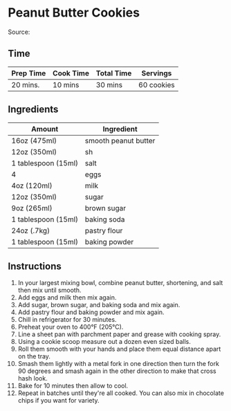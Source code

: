 # Peanut Butter Cookies
Source:

## Time
| Prep Time | Cook Time | Total Time | Servings |
|-|-|-|-|
| 20 mins.  | 10 mins   | 30 mins    | 60 cookies |

## Ingredients
| Amount | Ingredient |
|---------|------------|
|16oz (475ml) |smooth peanut butter|
|12oz (350ml) |sh|rtening|
|1 tablespoon (15ml)| salt|
|4 |eggs|
|4oz (120ml) |milk|
|12oz (350ml) |sugar|
|9oz (265ml)| brown sugar|
|1 tablespoon (15ml)| baking soda|
|24oz (.7kg) |pastry flour|
|1 tablespoon (15ml) |baking powder|

## Instructions
1.  In your largest mixing bowl, combine peanut butter, shortening, and salt then mix until smooth.
2.  Add eggs and milk then mix again.
3.  Add sugar, brown sugar, and baking soda and mix again.
4.  Add pastry flour and baking powder and mix again.
5.  Chill in refrigerator for 30 minutes.
6.  Preheat your oven to 400°F (205°C).
7.  Line a sheet pan with parchment paper and grease with cooking spray.
8.  Using a cookie scoop measure out a dozen even sized balls.
9.  Roll them smooth with your hands and place them equal distance apart on the tray.
10.  Smash them lightly with a metal fork in one direction then turn the fork 90 degrees and smash again in the other direction to make that cross hash look.
11.  Bake for 10 minutes then allow to cool.
12.  Repeat in batches until they're all cooked. You can also mix in chocolate chips if you want for variety.